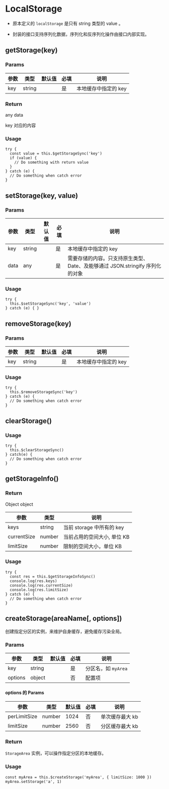 # LocalStorage

- 原本定义的 `localStorage` 是只有 string 类型的 value 。

- 封装的接口支持序列化数据，序列化和反序列化操作由接口内部实现。

## getStorage(key)

### Params

| 参数 | 类型   | 默认值 | 必填 | 说明                 |
| ---- | ------ | ------ | ---- | -------------------- |
| key  | string |        | 是   | 本地缓存中指定的 key |

### Return

any data

key 对应的内容

### Usage

```
try {
  const value = this.$getStorageSync('key')
  if (value) {
    // Do something with return value
  }
} catch (e) {
  // Do something when catch error
}
```

## setStorage(key, value)

### Params

| 参数 | 类型   | 默认值 | 必填 | 说明                                                                         |
| ---- | ------ | ------ | ---- | ---------------------------------------------------------------------------- |
| key  | string |        | 是   | 本地缓存中指定的 key                                                         |
| data | any    |        | 是   | 需要存储的内容。只支持原生类型、Date、及能够通过 JSON.stringify 序列化的对象 |

### Usage

```
try {
  this.$setStorageSync('key', 'value')
} catch (e) { }
```

## removeStorage(key)

### Params

| 参数 | 类型   | 默认值 | 必填 | 说明                 |
| ---- | ------ | ------ | ---- | -------------------- |
| key  | string |        | 是   | 本地缓存中指定的 key |

### Usage

```
try {
  this.$removeStorageSync('key')
} catch (e) {
  // Do something when catch error
}
```

## clearStorage()

### Usage

```
try {
  this.$clearStorageSync()
} catch(e) {
  // Do something when catch error
}
```

## getStorageInfo()

### Return

Object object

| 参数        | 类型   | 说明                        |
| ----------- | ------ | --------------------------- |
| keys        | string | 当前 storage 中所有的 key   |
| currentSize | number | 当前占用的空间大小, 单位 KB |
| limitSize   | number | 限制的空间大小，单位 KB     |

### Usage

```
try {
  const res = this.$getStorageInfoSync()
  console.log(res.keys)
  console.log(res.currentSize)
  console.log(res.limitSize)
} catch (e) {
  // Do something when catch error
}
```

## createStorage(areaName[, options])

创建指定分区的实例，来维护自身缓存，避免缓存污染全局。

### Params

| 参数    | 类型   | 默认值 | 必填 | 说明                |
| ------- | ------ | ------ | ---- | ------------------- |
| key     | string |        | 是   | 分区名，如 `myArea` |
| options | object |        | 否   | 配置项              |

#### options 的 Params

| 参数         | 类型   | 默认值 | 必填 | 说明            |
| ------------ | ------ | ------ | ---- | --------------- |
| perLimitSize | number | 1024   | 否   | 单次缓存最大 kb |
| limitSize    | number | 2560   | 否   | 分区缓存最大 kb |

### Return

`StorageArea` 实例，可以操作指定分区的本地缓存。

### Usage

```
const myArea = this.$createStorage('myArea', { limitSize: 1000 })
myArea.setStorage('a', 1)
```

